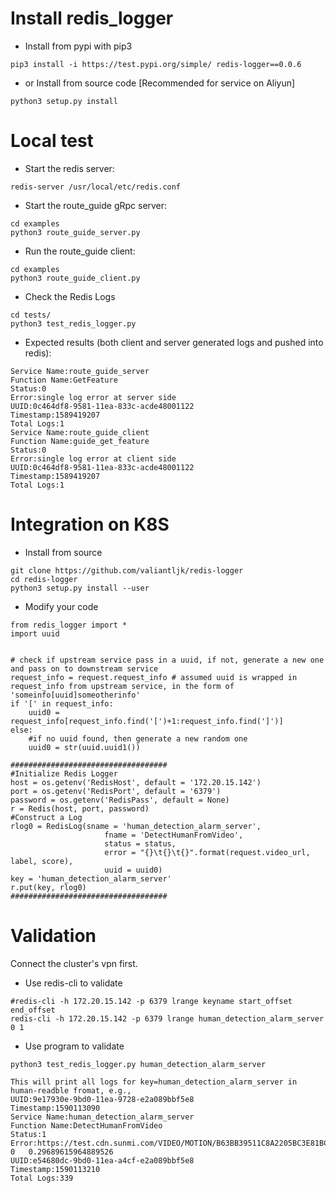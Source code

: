 # Install redis_logger
* Install from pypi with pip3
```
pip3 install -i https://test.pypi.org/simple/ redis-logger==0.0.6
```

* or Install from source code [Recommended for service on Aliyun]
```
python3 setup.py install 
```

# Local test
* Start the redis server:
```
redis-server /usr/local/etc/redis.conf
```
* Start the route_guide gRpc server:
```
cd examples
python3 route_guide_server.py
```
* Run the route_guide client:
```
cd examples
python3 route_guide_client.py
```
* Check the Redis Logs
```
cd tests/
python3 test_redis_logger.py
```
* Expected results (both client and server generated logs and pushed into redis):
```
Service Name:route_guide_server
Function Name:GetFeature
Status:0
Error:single log error at server side
UUID:0c464df8-9581-11ea-833c-acde48001122
Timestamp:1589419207
Total Logs:1
Service Name:route_guide_client
Function Name:guide_get_feature
Status:0
Error:single log error at client side
UUID:0c464df8-9581-11ea-833c-acde48001122
Timestamp:1589419207
Total Logs:1
```

# Integration on K8S
* Install from source
```
git clone https://github.com/valiantljk/redis-logger
cd redis-logger
python3 setup.py install --user
```
* Modify your code
```
from redis_logger import * 
import uuid 


# check if upstream service pass in a uuid, if not, generate a new one and pass on to downstream service
request_info = request.request_info # assumed uuid is wrapped in request_info from upstream service, in the form of 'someinfo[uuid]someotherinfo'
if '[' in request_info:
    uuid0 = request_info[request_info.find('[')+1:request_info.find(']')]
else:
    #if no uuid found, then generate a new random one 
    uuid0 = str(uuid.uuid1())

###################################
#Initialize Redis Logger
host = os.getenv('RedisHost', default = '172.20.15.142')
port = os.getenv('RedisPort', default = '6379')
password = os.getenv('RedisPass', default = None)
r = Redis(host, port, password)
#Construct a Log
rlog0 = RedisLog(sname = 'human_detection_alarm_server', 
                     fname = 'DetectHumanFromVideo',
                     status = status,
                     error = "{}\t{}\t{}".format(request.video_url, label, score),
                     uuid = uuid0)
key = 'human_detection_alarm_server'
r.put(key, rlog0)
###################################

```

# Validation
Connect the cluster's vpn first.
* Use redis-cli to validate
```
#redis-cli -h 172.20.15.142 -p 6379 lrange keyname start_offset end_offset
redis-cli -h 172.20.15.142 -p 6379 lrange human_detection_alarm_server 0 1
```
* Use program to validate
```
python3 test_redis_logger.py human_detection_alarm_server 
```
```
This will print all logs for key=human_detection_alarm_server in human-readble fromat, e.g., 
UUID:9e17930e-9bd0-11ea-9728-e2a089bbf5e8
Timestamp:1590113090
Service Name:human_detection_alarm_server
Function Name:DetectHumanFromVideo
Status:1
Error:https://test.cdn.sunmi.com/VIDEO/MOTION/B63BB39511C8A2205BC3E81BC45CE84C	0	0.29689615964889526
UUID:e54680dc-9bd0-11ea-a4cf-e2a089bbf5e8
Timestamp:1590113210
Total Logs:339
```
